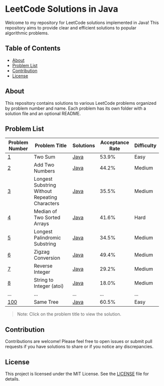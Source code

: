 # LeetCode Solutions in Java

Welcome to my repository for LeetCode solutions implemented in Java! This repository aims to provide clear and efficient solutions to popular algorithmic problems.

## Table of Contents

- [About](#about)
- [Problem List](#problem-list)
- [Contribution](#contribution)
- [License](#license)

## About

This repository contains solutions to various LeetCode problems organized by problem number and name. Each problem has its own folder with a solution file and an optional README.

## Problem List

| Problem Number | Problem Title | Solutions | Acceptance Rate | Difficulty |
|----------------|---------------|-----------|------------------|------------|
| [1](solutions/1_Two_Sum) | Two Sum | [Java](solutions/1_Two_Sum/TwoSum.java) | 53.9% | Easy |
| [2](solutions/2_Add_Two_Numbers) | Add Two Numbers | [Java](https://github.com/DevDivyanshJindal/LeetCode-Solutions-in-Java/blob/main/solutions/2_Add%20_Two%20_Numbers) | 44.2% | Medium |
| [3](solutions/3_Longest_Substring_Without_Repeating_Characters) | Longest Substring Without Repeating Characters | [Java](solutions/3_Longest_Substring_Without_Repeating_Characters/LongestSubstring.java) | 35.5% | Medium |
| [4](solutions/4_Median_of_Two_Sorted_Arrays) | Median of Two Sorted Arrays | [Java](solutions/4_Median_of_Two_Sorted_Arrays/MedianSortedArrays.java) | 41.6% | Hard |
| [5](solutions/5_Longest_Palindromic_Substring) | Longest Palindromic Substring | [Java](solutions/5_Longest_Palindromic_Substring/LongestPalindromicSubstring.java) | 34.5% | Medium |
| [6](solutions/6_Zigzag_Conversion) | Zigzag Conversion | [Java](solutions/6_Zigzag_Conversion/ZigzagConversion.java) | 49.4% | Medium |
| [7](solutions/7_Reverse_Integer) | Reverse Integer | [Java](solutions/7_Reverse_Integer/ReverseInteger.java) | 29.2% | Medium |
| [8](solutions/8_String_to_Integer) | String to Integer (atoi) | [Java](solutions/8_String_to_Integer/StringToInteger.java) | 18.0% | Medium |
| ... | ... | ... | ... | ... |
| [100](solutions/100_Same_Tree) | Same Tree | [Java](solutions/100_Same_Tree/SameTree.java) | 60.5% | Easy |

> Note: Click on the problem title to view the solution.

## Contribution

Contributions are welcome! Please feel free to open issues or submit pull requests if you have solutions to share or if you notice any discrepancies.

## License

This project is licensed under the MIT License. See the [LICENSE](LICENSE) file for details.
